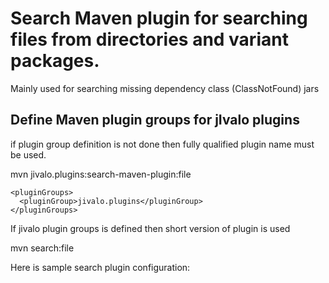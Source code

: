 # Search Maven plugin for searching files from directories and variant packages.

Mainly used for searching missing dependency class (ClassNotFound) jars

## Define Maven plugin groups for jIvalo plugins


if plugin group definition is not done then fully qualified plugin name must be used.

mvn jivalo.plugins:search-maven-plugin:file

    <pluginGroups>
      <pluginGroup>jivalo.plugins</pluginGroup>
    </pluginGroups>

If jivalo plugin groups is defined then short version of plugin is used

mvn search:file

Here is sample search plugin configuration:

    
